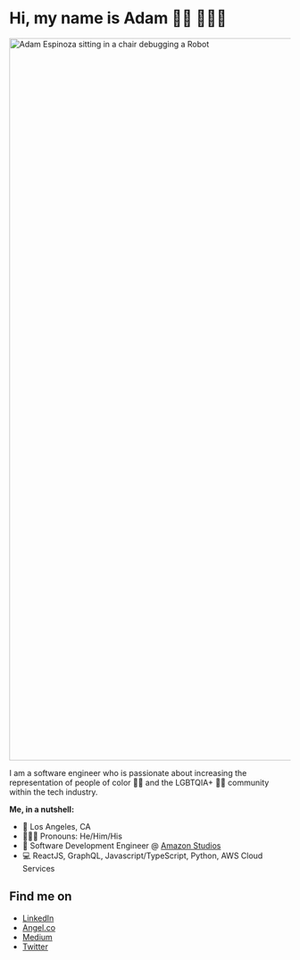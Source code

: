 # Hi, my name is Adam 👋🏽 👨🏽‍💻

<img width="1294" alt="Adam Espinoza sitting in a chair debugging a Robot" src="https://user-images.githubusercontent.com/11344661/87259683-ee78fe00-c461-11ea-86c8-5d0642895aee.png">

I am a software engineer who is passionate about increasing the representation of people of color ✊🏽 and the LGBTQIA+  🏳️‍🌈 community within the tech industry. 

**Me, in a nutshell:**
- 📍 Los Angeles, CA
- 💁🏽‍♂️ Pronouns: He/Him/His
- 💼 Software Development Engineer @ [Amazon Studios](https://studios.amazon.com/)
- 💻 ReactJS, GraphQL, Javascript/TypeScript, Python, AWS Cloud Services


## Find me on
- <a href="https://www.linkedin.com/in/adamespinoza/">LinkedIn</a>
- <a href="https://angel.co/adamespi">Angel.co</a>
- <a href="https://medium.com/@adamespinoza">Medium</a>
- <a href="https://twitter.com/adamespi_">Twitter</a>
